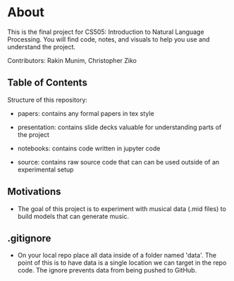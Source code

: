 # About
This is the final project for CS505: Introduction to Natural Language Processing. You will find code, notes, and visuals to help you use and understand the project. 

Contributors: Rakin Munim, Christopher Ziko

## Table of Contents 

Structure of this repository:
- papers: contains any formal papers in tex style 

- presentation: contains slide decks valuable for understanding parts of the project 

- notebooks: contains code written in jupyter code 

- source: contains raw source code that can can be used outside of an experimental setup

## Motivations 
- The goal of this project is to experiment with musical data (.mid files) to build models that can generate music.

## .gitignore 
- On your local repo place all data inside of a folder named 'data'. The point of 
this is to have data is a single location we can target in the repo code. The ignore
prevents data from being pushed to GitHub.

